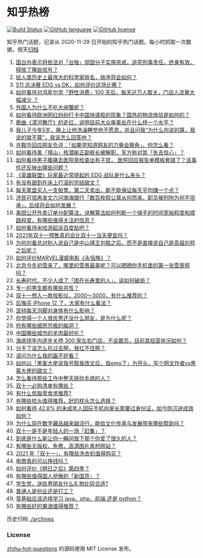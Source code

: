 # 知乎热榜
[![Build Status](https://github.com/ToWeLong/zhihu-hot-questions/workflows/CI/badge.svg)](https://github.com/ToWeLong/zhihu-hot-questions/actions)
[![GitHub language](https://img.shields.io/badge/language-golang-orange.svg)](https://golang.org/)
[![GitHub license](https://img.shields.io/github/license/ToWeLong/zhihu-hot-questions)](https://github.com/ToWeLong/zhihu-hot-questions/blob/main/LICENSE)

知乎热门话题，记录从 2020-11-29 日开始的知乎热门话题。每小时抓取一次数据，按天[归档](./archives)

<!-- BEGIN -->

1. [国台办表示将依法对「台独」顽固分子实施惩戒，追究刑事责任，终身有效，释放了哪些信号？](https://www.zhihu.com/question/496832582)
1. [给人类历史上最伟大的科学家排名，排序将会如何？](https://www.zhihu.com/question/299165847)
1. [S11 总决赛 EDG vs DK，如何评价这场比赛？](https://www.zhihu.com/question/497101968)
1. [如何看待对鸿星尔克「野性消费」100 天后，每天近万人取关，门店人流量大幅减少 ？](https://www.zhihu.com/question/496516870)
1. [外国人为什么不吃大闸蟹呢？](https://www.zhihu.com/question/21709426)
1. [如何看待欧洲网红纷纷打卡中国快递柜的现象？国外的物流体验是如何的？](https://www.zhihu.com/question/496654856)
1. [歌曲《漠河舞厅》的走红，说明目前大众审美处在什么样一个水平？](https://www.zhihu.com/question/496094649)
1. [我儿子今年5岁，晚上让他洗澡睡觉他不愿意，并且问我“为什么你说的算，我说的就不算”，我该怎么回答他？](https://www.zhihu.com/question/491624819)
1. [许鞍华回应网友负评：「如果早知道网友的力量会换角」，你怎么看？](https://www.zhihu.com/question/496536368)
1. [如何看待美「撞山」核潜艇正副舰长被解职，军方称对其「失去信心」？](https://www.zhihu.com/question/496725695)
1. [如何看待男子腹痛去医院竟检查出有子宫， 医院回应报告单模板套错了？该事件还反映出哪些问题？](https://www.zhihu.com/question/496826262)
1. [《英雄联盟》玩家最近常提起的 EDG 战队是什么来头？](https://www.zhihu.com/question/495774968)
1. [有没有甜到在床上打滚的完结甜文？](https://www.zhihu.com/question/462480016)
1. [每天尾盘买入一支股票，第二天卖出，能不能保证每天平均赚一个点？](https://www.zhihu.com/question/489956398)
1. [济民可信再发文六问渤海银行「数百枚假公章从何而来、职员被刑拘为何不坦承」，后续将会如何发展？](https://www.zhihu.com/question/496892081)
1. [美团公开外卖订单分配算法，详解算法如何判断一个骑手的时间宽裕程度和顺路程度，有哪些值得关注的信息？](https://www.zhihu.com/question/496861462)
1. [如何看待米哈游起诉百度贴吧？](https://www.zhihu.com/question/496935619)
1. [2021年双十一预售真的会比双十一当天便宜吗？](https://www.zhihu.com/question/301494154)
1. [为何刘备总对别人说自己是中山靖王刘胜之后，而不是直接说自己是高祖刘邦之后呢？](https://www.zhihu.com/question/475118757)
1. [如何评价MARVEL漫威电影《永恒族》？](https://www.zhihu.com/question/490983879)
1. [北京今冬初雪来了，哪里的雪景最美呢？可以晒晒你手机里的第一张雪景照吗？](https://www.zhihu.com/question/496942780)
1. [长寿时代，不少人成了「困在长寿里的人」，该如何破局？](https://www.zhihu.com/question/496751066)
1. [专一的男生都有哪些共性？](https://www.zhihu.com/question/49635278)
1. [双十一想入一款投影仪，2000～3000，有什么推荐的？](https://www.zhihu.com/question/429568488)
1. [后悔买 iPhone 12 了，大家有什么看法？](https://www.zhihu.com/question/445160711)
1. [坚持每天泡脚对身体有什么影响？](https://www.zhihu.com/question/65305368)
1. [你觉得一个人很优秀还没什么朋友，是为什么呢？](https://www.zhihu.com/question/496670057)
1. [你有哪些细思恐极的脑洞？](https://www.zhihu.com/question/43824021)
1. [中国哪些城市的羊肉最好吃？](https://www.zhihu.com/question/268869162)
1. [海底捞年内逐步关停 300 家左右门店，不会裁员，目前其经营状况如何？](https://www.zhihu.com/question/496881758)
1. [分手了该怎么抗过去啊，我扛不住啊？](https://www.zhihu.com/question/490043913)
1. [请问为什么我的画不好看？](https://www.zhihu.com/question/495779004)
1. [如何以「黑客大佬盗我号帮我改文后，我emo了」为开头，写个网文作者vs黑客大佬的甜文？](https://www.zhihu.com/question/495935100)
1. [怎么看待那些工作中整天挑你毛病的人？](https://www.zhihu.com/question/496007198)
1. [双十一必购清单有哪些？](https://www.zhihu.com/question/355098824)
1. [有什么低脂零食求推荐?](https://www.zhihu.com/question/492492728)
1. [有哪些枕头值得推荐，好的枕头怎么选择？](https://www.zhihu.com/question/27206297)
1. [如何看待 42.8% 的未成年人因玩手机向家长索要过身份证，如今防沉迷成效如何？](https://www.zhihu.com/question/496787857)
1. [为什么现在数字藏品越来越流行，能给文化传承与发展带来哪些帮助吗？](https://www.zhihu.com/question/496681864)
1. [双十一是不是年轻人的一场「赶集」？](https://www.zhihu.com/question/496652683)
1. [到底是什么能让你一瞬间放下那个你爱了很久的人？](https://www.zhihu.com/question/485880185)
1. [有哪些无版权、免费、高清图片素材网站？](https://www.zhihu.com/question/318961106)
1. [2021 年「双十一」，有哪些洗衣机值得购买？](https://www.zhihu.com/question/490023601)
1. [电商真的可以挣钱吗？](https://www.zhihu.com/question/485086572)
1. [如何评价《明日之后》第四季？](https://www.zhihu.com/question/495837912)
1. [有哪些值得国人骄傲的「新国货」？](https://www.zhihu.com/question/34782551)
1. [学生党，送给男朋友什么礼物比较合适?](https://www.zhihu.com/question/446232691)
1. [普通人是创业还是打工？](https://www.zhihu.com/question/489429166)
1. [零基础应该选择学习 java、php、前端 还是 python？](https://www.zhihu.com/question/40801731)
1. [有哪些好的果酒值得推荐？](https://www.zhihu.com/question/23358592)

<!-- END -->

历史归档 [./archives](./archives)


### License
[zhihu-hot-questions](https://github.com/towelong/zhihu-hot-questions) 的源码使用 MIT License 发布。